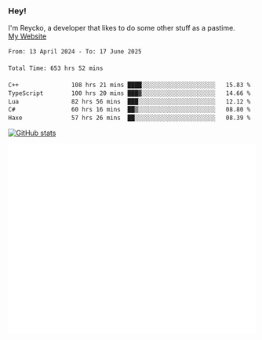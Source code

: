 ### Hey!
I'm Reycko, a developer that likes to do some other stuff as a pastime.  
[My Website](https://reycko.root.sx)

<!--START_SECTION:wakasection-->

```txt
From: 13 April 2024 - To: 17 June 2025

Total Time: 653 hrs 52 mins

C++               108 hrs 21 mins ████░░░░░░░░░░░░░░░░░░░░░   15.83 %
TypeScript        100 hrs 20 mins ███▓░░░░░░░░░░░░░░░░░░░░░   14.66 %
Lua               82 hrs 56 mins  ███░░░░░░░░░░░░░░░░░░░░░░   12.12 %
C#                60 hrs 16 mins  ██▒░░░░░░░░░░░░░░░░░░░░░░   08.80 %
Haxe              57 hrs 26 mins  ██░░░░░░░░░░░░░░░░░░░░░░░   08.39 %
```

<!--END_SECTION:wakasection-->

[![GitHub stats](https://github-readme-stats.vercel.app/api?username=Reycko&show_icons=true&theme=dark&hide_title=true&count_private=true)](https://github.com/anuraghazra/github-readme-stats)

![Metrics](/github-metrics.svg)
